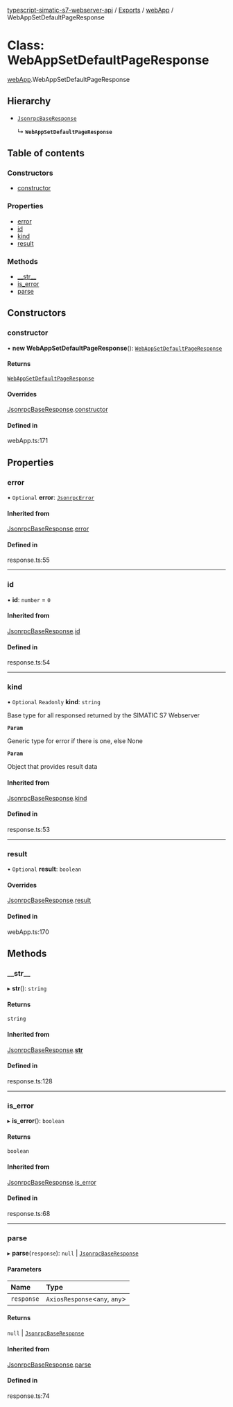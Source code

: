 [typescript-simatic-s7-webserver-api](../README.md) / [Exports](../modules.md) / [webApp](../modules/webApp.md) / WebAppSetDefaultPageResponse

# Class: WebAppSetDefaultPageResponse

[webApp](../modules/webApp.md).WebAppSetDefaultPageResponse

## Hierarchy

- [`JsonrpcBaseResponse`](response.JsonrpcBaseResponse.md)

  ↳ **`WebAppSetDefaultPageResponse`**

## Table of contents

### Constructors

- [constructor](webApp.WebAppSetDefaultPageResponse.md#constructor)

### Properties

- [error](webApp.WebAppSetDefaultPageResponse.md#error)
- [id](webApp.WebAppSetDefaultPageResponse.md#id)
- [kind](webApp.WebAppSetDefaultPageResponse.md#kind)
- [result](webApp.WebAppSetDefaultPageResponse.md#result)

### Methods

- [\_\_str\_\_](webApp.WebAppSetDefaultPageResponse.md#__str__)
- [is\_error](webApp.WebAppSetDefaultPageResponse.md#is_error)
- [parse](webApp.WebAppSetDefaultPageResponse.md#parse)

## Constructors

### constructor

• **new WebAppSetDefaultPageResponse**(): [`WebAppSetDefaultPageResponse`](webApp.WebAppSetDefaultPageResponse.md)

#### Returns

[`WebAppSetDefaultPageResponse`](webApp.WebAppSetDefaultPageResponse.md)

#### Overrides

[JsonrpcBaseResponse](response.JsonrpcBaseResponse.md).[constructor](response.JsonrpcBaseResponse.md#constructor)

#### Defined in

webApp.ts:171

## Properties

### error

• `Optional` **error**: [`JsonrpcError`](response.JsonrpcError.md)

#### Inherited from

[JsonrpcBaseResponse](response.JsonrpcBaseResponse.md).[error](response.JsonrpcBaseResponse.md#error)

#### Defined in

response.ts:55

___

### id

• **id**: `number` = `0`

#### Inherited from

[JsonrpcBaseResponse](response.JsonrpcBaseResponse.md).[id](response.JsonrpcBaseResponse.md#id)

#### Defined in

response.ts:54

___

### kind

• `Optional` `Readonly` **kind**: `string`

Base type for all responsed returned by the SIMATIC S7 Webserver

**`Param`**

Generic type for error if there is one, else None

**`Param`**

Object that provides result data

#### Inherited from

[JsonrpcBaseResponse](response.JsonrpcBaseResponse.md).[kind](response.JsonrpcBaseResponse.md#kind)

#### Defined in

response.ts:53

___

### result

• `Optional` **result**: `boolean`

#### Overrides

[JsonrpcBaseResponse](response.JsonrpcBaseResponse.md).[result](response.JsonrpcBaseResponse.md#result)

#### Defined in

webApp.ts:170

## Methods

### \_\_str\_\_

▸ **__str__**(): `string`

#### Returns

`string`

#### Inherited from

[JsonrpcBaseResponse](response.JsonrpcBaseResponse.md).[__str__](response.JsonrpcBaseResponse.md#__str__)

#### Defined in

response.ts:128

___

### is\_error

▸ **is_error**(): `boolean`

#### Returns

`boolean`

#### Inherited from

[JsonrpcBaseResponse](response.JsonrpcBaseResponse.md).[is_error](response.JsonrpcBaseResponse.md#is_error)

#### Defined in

response.ts:68

___

### parse

▸ **parse**(`response`): ``null`` \| [`JsonrpcBaseResponse`](response.JsonrpcBaseResponse.md)

#### Parameters

| Name | Type |
| :------ | :------ |
| `response` | `AxiosResponse`\<`any`, `any`\> |

#### Returns

``null`` \| [`JsonrpcBaseResponse`](response.JsonrpcBaseResponse.md)

#### Inherited from

[JsonrpcBaseResponse](response.JsonrpcBaseResponse.md).[parse](response.JsonrpcBaseResponse.md#parse)

#### Defined in

response.ts:74
